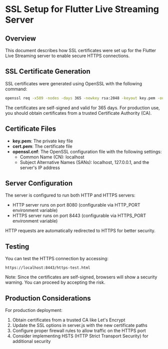 # SSL Setup for Flutter Live Streaming Server

## Overview

This document describes how SSL certificates were set up for the Flutter Live Streaming server to enable secure HTTPS connections.

## SSL Certificate Generation

SSL certificates were generated using OpenSSL with the following command:

```bash
openssl req -x509 -nodes -days 365 -newkey rsa:2048 -keyout key.pem -out cert.pem -config openssl.cnf -subj "/C=US/ST=State/L=City/O=Organization/CN=localhost"
```

The certificates are self-signed and valid for 365 days. For production use, you should obtain certificates from a trusted Certificate Authority (CA).

## Certificate Files

- **key.pem**: The private key file
- **cert.pem**: The certificate file
- **openssl.cnf**: The OpenSSL configuration file with the following settings:
  - Common Name (CN): localhost
  - Subject Alternative Names (SANs): localhost, 127.0.0.1, and the server's IP address

## Server Configuration

The server is configured to run both HTTP and HTTPS servers:

- HTTP server runs on port 8080 (configurable via HTTP_PORT environment variable)
- HTTPS server runs on port 8443 (configurable via HTTPS_PORT environment variable)

HTTP requests are automatically redirected to HTTPS for better security.

## Testing

You can test the HTTPS connection by accessing:

```
https://localhost:8443/https-test.html
```

Note: Since the certificates are self-signed, browsers will show a security warning. You can proceed by accepting the risk.

## Production Considerations

For production deployment:

1. Obtain certificates from a trusted CA like Let's Encrypt
2. Update the SSL options in server.js with the new certificate paths
3. Configure proper firewall rules to allow traffic on the HTTPS port
4. Consider implementing HSTS (HTTP Strict Transport Security) for additional security